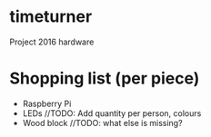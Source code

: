 # timeturner
Project 2016 hardware

# Shopping list (per piece)
- Raspberry Pi
- LEDs //TODO: Add quantity per person, colours
- Wood block
//TODO: what else is missing?
